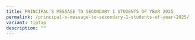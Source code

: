 ```yaml
---
title: PRINCIPAL’S MESSAGE TO SECONDARY 1 STUDENTS OF YEAR 2025
permalink: /principal-s-message-to-secondary-1-students-of-year-2025/
variant: tiptap
description: ""
---
```

